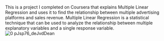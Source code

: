 This is a project I completed on Coursera that explains Multiple Linear Regression and uses it to find the relationship between multiple
advertising platforms and sales revenue.  Multiple Linear Regression is a statistical technique that can be used to analyze 
the relationship between multiple explanatory variables and a single response variable. 
![0 pJsp76_deJvdDean](https://github.com/kommermail/projects/assets/165528316/85796913-ca51-4fe4-bc70-90ff3fc97098)
